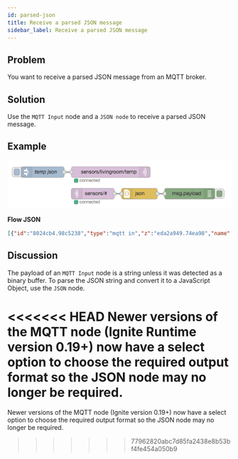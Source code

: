 ```yaml
---
id: parsed-json
title: Receive a parsed JSON message
sidebar_label: Receive a parsed JSON message
---
```


## Problem

You want to receive a parsed JSON message from an MQTT broker.

## Solution

Use the <code class="node">MQTT Input</code> node and a <code class="node">JSON node</code> to receive a parsed JSON message.

## Example

![](../assets/mqtt/receive-json.png)

<b>Flow JSON</b>
~~~json
[{"id":"8024cb4.98c5238","type":"mqtt in","z":"eda2a949.74ea98","name":"","topic":"sensors/#","qos":"2","broker":"61de5090.0f5d9","x":260,"y":580,"wires":[["b5098b7f.2361d8"]]},{"id":"15d727dd.33e808","type":"debug","z":"eda2a949.74ea98","name":"","active":true,"console":"false","complete":"false","x":530,"y":580,"wires":[]},{"id":"2aed678c.3de738","type":"mqtt out","z":"eda2a949.74ea98","name":"","topic":"sensors/livingroom/temp","qos":"","retain":"false","broker":"61de5090.0f5d9","x":310,"y":520,"wires":[]},{"id":"3b613a69.a247c6","type":"inject","z":"eda2a949.74ea98","name":"temp json","topic":"","payload":"{\"sensor_id\":1234,\"temperature\":13}","payloadType":"json","repeat":"","crontab":"","once":false,"x":120,"y":520,"wires":[["2aed678c.3de738"]]},{"id":"b5098b7f.2361d8","type":"json","z":"eda2a949.74ea98","name":"","pretty":false,"x":390,"y":580,"wires":[["15d727dd.33e808"]]},{"id":"61de5090.0f5d9","type":"mqtt-broker","z":"","broker":"localhost","port":"1883","clientid":"","usetls":false,"compatmode":true,"keepalive":"60","cleansession":true,"willTopic":"","willQos":"0","willPayload":"","birthTopic":"","birthQos":"0","birthPayload":""}]
~~~



## Discussion

The payload of an <code class="node">MQTT Input</code> node is a string unless it was detected as a binary buffer.  To parse the JSON string and convert it to a JavaScript Object, use the <code class="node">JSON</code> node.

<<<<<<< HEAD
Newer versions of the MQTT node (Ignite Runtime version 0.19+) now have a select option to choose the required output format so the JSON node may no longer be required.
=======
Newer versions of the MQTT node (Ignite version 0.19+) now have a select option to choose the required output format so the JSON node may no longer be required.
>>>>>>> 77962820abc7d85fa2438e8b53bf4fe454a050b9
